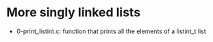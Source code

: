# More singly linked lists
* 0-print_listint.c: function that prints all the elements of a listint_t list
